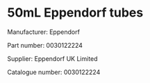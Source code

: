 # 50mL Eppendorf tubes



Manufacturer: Eppendorf

Part number: 0030122224

Supplier: Eppendorf UK Limited

Catalogue number: 0030122224